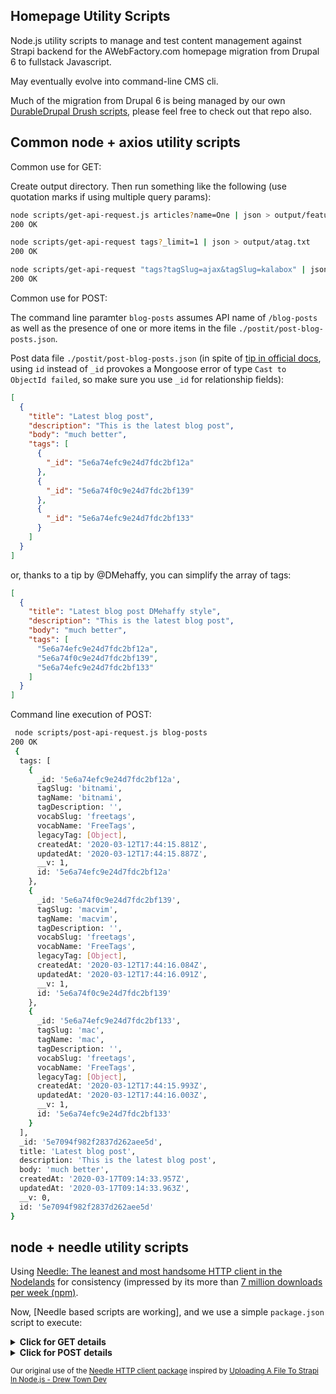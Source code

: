 ## Homepage Utility Scripts

Node.js utility scripts to manage and test content management against Strapi
backend for the AWebFactory.com homepage migration from Drupal 6 to fullstack
Javascript.

May eventually evolve into command-line CMS cli.

Much of the migration from Drupal 6 is being managed by our own
[DurableDrupal Drush scripts](https://github.com/DurableDrupal/drush-migration-scripts),
please feel free to check out that repo also.

## Common node + axios utility scripts

Common use for GET:

Create output directory. Then run something like the following (use quotation
marks if using multiple query params):

```bash
node scripts/get-api-request.js articles?name=One | json > output/featured.txt
200 OK

node scripts/get-api-request tags?_limit=1 | json > output/atag.txt
200 OK

node scripts/get-api-request "tags?tagSlug=ajax&tagSlug=kalabox" | json > output/2tags.txt
200 OK
```

Common use for POST:

The command line paramter `blog-posts` assumes API name of `/blog-posts` as well
as the presence of one or more items in the file
`./postit/post-blog-posts.json`.

Post data file `./postit/post-blog-posts.json` (in spite of
[tip in official docs](https://strapi.io/documentation/3.0.0-beta.x/content-api/api-endpoints.html),
using `id` instead of `_id` provokes a Mongoose error of type
`Cast to ObjectId failed`, so make sure you use `_id` for relationship fields):

```json
[
  {
    "title": "Latest blog post",
    "description": "This is the latest blog post",
    "body": "much better",
    "tags": [
      {
        "_id": "5e6a74efc9e24d7fdc2bf12a"
      },
      {
        "_id": "5e6a74f0c9e24d7fdc2bf139"
      },
      {
        "_id": "5e6a74efc9e24d7fdc2bf133"
      }
    ]
  }
]
```

or, thanks to a tip by @DMehaffy, you can simplify the array of tags:

```json
[
  {
    "title": "Latest blog post DMehaffy style",
    "description": "This is the latest blog post",
    "body": "much better",
    "tags": [
      "5e6a74efc9e24d7fdc2bf12a",
      "5e6a74f0c9e24d7fdc2bf139",
      "5e6a74efc9e24d7fdc2bf133"
    ]
  }
]
```

Command line execution of POST:

```bash
 node scripts/post-api-request.js blog-posts
200 OK
 {
  tags: [
    {
      _id: '5e6a74efc9e24d7fdc2bf12a',
      tagSlug: 'bitnami',
      tagName: 'bitnami',
      tagDescription: '',
      vocabSlug: 'freetags',
      vocabName: 'FreeTags',
      legacyTag: [Object],
      createdAt: '2020-03-12T17:44:15.881Z',
      updatedAt: '2020-03-12T17:44:15.887Z',
      __v: 1,
      id: '5e6a74efc9e24d7fdc2bf12a'
    },
    {
      _id: '5e6a74f0c9e24d7fdc2bf139',
      tagSlug: 'macvim',
      tagName: 'macvim',
      tagDescription: '',
      vocabSlug: 'freetags',
      vocabName: 'FreeTags',
      legacyTag: [Object],
      createdAt: '2020-03-12T17:44:16.084Z',
      updatedAt: '2020-03-12T17:44:16.091Z',
      __v: 1,
      id: '5e6a74f0c9e24d7fdc2bf139'
    },
    {
      _id: '5e6a74efc9e24d7fdc2bf133',
      tagSlug: 'mac',
      tagName: 'mac',
      tagDescription: '',
      vocabSlug: 'freetags',
      vocabName: 'FreeTags',
      legacyTag: [Object],
      createdAt: '2020-03-12T17:44:15.993Z',
      updatedAt: '2020-03-12T17:44:16.003Z',
      __v: 1,
      id: '5e6a74efc9e24d7fdc2bf133'
    }
  ],
  _id: '5e7094f982f2837d262aee5d',
  title: 'Latest blog post',
  description: 'This is the latest blog post',
  body: 'much better',
  createdAt: '2020-03-17T09:14:33.957Z',
  updatedAt: '2020-03-17T09:14:33.963Z',
  __v: 0,
  id: '5e7094f982f2837d262aee5d'
}
```

## node + needle utility scripts

Using
[Needle: The leanest and most handsome HTTP client in the Nodelands](https://github.com/tomas/needle)
for consistency (impressed by its more than
[7 million downloads per week (npm)](https://www.npmjs.com/package/needle).

Now, [Needle based scripts are working], and we use a simple `package.json`
script to execute:

<details><summary><strong>Click for GET details</strong></summary>

```
yarn get blog-posts/5e70a09482f2837d262aee5e
yarn run v1.22.1
$ node needle-scripts/get-api-request blog-posts/5e70a09482f2837d262aee5e
blog-posts/5e70a09482f2837d262aee5e
{
  tags: [
    {
      _id: '5e6a74efc9e24d7fdc2bf12a',
      tagSlug: 'bitnami',
      tagName: 'bitnami',
      tagDescription: '',
      vocabSlug: 'freetags',
      vocabName: 'FreeTags',
      legacyTag: [Object],
      createdAt: '2020-03-12T17:44:15.881Z',
      updatedAt: '2020-03-12T17:44:15.887Z',
      __v: 1,
      id: '5e6a74efc9e24d7fdc2bf12a'
    },
    {
      _id: '5e6a74f0c9e24d7fdc2bf139',
      tagSlug: 'macvim',
      tagName: 'macvim',
      tagDescription: '',
      vocabSlug: 'freetags',
      vocabName: 'FreeTags',
      legacyTag: [Object],
      createdAt: '2020-03-12T17:44:16.084Z',
      updatedAt: '2020-03-12T17:44:16.091Z',
      __v: 1,
      id: '5e6a74f0c9e24d7fdc2bf139'
    },
    {
      _id: '5e6a74efc9e24d7fdc2bf133',
      tagSlug: 'mac',
      tagName: 'mac',
      tagDescription: '',
      vocabSlug: 'freetags',
      vocabName: 'FreeTags',
      legacyTag: [Object],
      createdAt: '2020-03-12T17:44:15.993Z',
      updatedAt: '2020-03-12T17:44:16.003Z',
      __v: 1,
      id: '5e6a74efc9e24d7fdc2bf133'
    }
  ],
  _id: '5e70a09482f2837d262aee5e',
  title: 'Latest blog post DMehaffy authored',
  description: 'This is the latest blog post',
  body: 'much better',
  createdAt: '2020-03-17T10:04:04.172Z',
  updatedAt: '2020-03-17T10:04:04.175Z',
  __v: 0,
  id: '5e70a09482f2837d262aee5e'
}
Done in 0.21s.
```

</details>

<details><summary><strong>Click for POST details</strong></summary>

Given the data file at `postit/post-blog-posts`:

```
 cat postit/post-blog-posts.json
[
  {
    "title": "Simple blog post",
    "description": "This is the simplest blog post",
    "body": "much simpler",
    "tags": [
      "5e6a74efc9e24d7fdc2bf12a",
      "5e6a74f0c9e24d7fdc2bf139",
      "5e6a74efc9e24d7fdc2bf133"
    ]
  }
]
```

We simply do:

```bash
yarn post blog-posts
yarn run v1.22.1
$ node needle-scripts/post-api-request blog-posts
{
  tags: [
    {
      _id: '5e6a74efc9e24d7fdc2bf12a',
      tagSlug: 'bitnami',
      tagName: 'bitnami',
      tagDescription: '',
      vocabSlug: 'freetags',
      vocabName: 'FreeTags',
      legacyTag: [Object],
      createdAt: '2020-03-12T17:44:15.881Z',
      updatedAt: '2020-03-12T17:44:15.887Z',
      __v: 1,
      id: '5e6a74efc9e24d7fdc2bf12a'
    },
    {
      _id: '5e6a74f0c9e24d7fdc2bf139',
      tagSlug: 'macvim',
      tagName: 'macvim',
      tagDescription: '',
      vocabSlug: 'freetags',
      vocabName: 'FreeTags',
      legacyTag: [Object],
      createdAt: '2020-03-12T17:44:16.084Z',
      updatedAt: '2020-03-12T17:44:16.091Z',
      __v: 1,
      id: '5e6a74f0c9e24d7fdc2bf139'
    },
    {
      _id: '5e6a74efc9e24d7fdc2bf133',
      tagSlug: 'mac',
      tagName: 'mac',
      tagDescription: '',
      vocabSlug: 'freetags',
      vocabName: 'FreeTags',
      legacyTag: [Object],
      createdAt: '2020-03-12T17:44:15.993Z',
      updatedAt: '2020-03-12T17:44:16.003Z',
      __v: 1,
      id: '5e6a74efc9e24d7fdc2bf133'
    }
  ],
  _id: '5e73f34382f2837d262aee5f',
  title: 'Simple blog post',
  description: 'This is the simplest blog post',
  body: 'much simpler',
  createdAt: '2020-03-19T22:33:39.669Z',
  updatedAt: '2020-03-19T22:33:39.679Z',
  __v: 0,
  id: '5e73f34382f2837d262aee5f'
}
Done in 0.33s.
```

</details>

<small>Our original use of the
[Needle HTTP client package](https://www.npmjs.com/package/needle) inspired by
[Uploading A File To Strapi In Node.js - Drew Town Dev](https://www.drewtown.dev/post/uploading-a-file-to-strapi-in-node-js/)</small>

